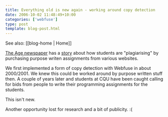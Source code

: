 ```yaml
---
title: Everything old is new again - working around copy detection
date: 2006-10-02 11:48:49+10:00
categories: ['webfuse']
type: post
template: blog-post.html
---
```


See also: [[blog-home | Home]]

[The Age newspaper](http://www.theage.com.au/) has a [story](http://www.theage.com.au/news/national/web-offers-cheats-tailormade-assignments/2006/09/29/1159337339350.html) about how students are "plagiarising" by purchasing purpose writen assignments from various websites.

We first implemented a form of copy detection with Webfuse in about 2000/2001. We knew this could be worked around by purpose written stuff then. A couple of years later and students at CQU have been caught calling for bids from people to write their programming assignments for the students.

This isn't new.

Another opportunity lost for research and a bit of publicity. :(